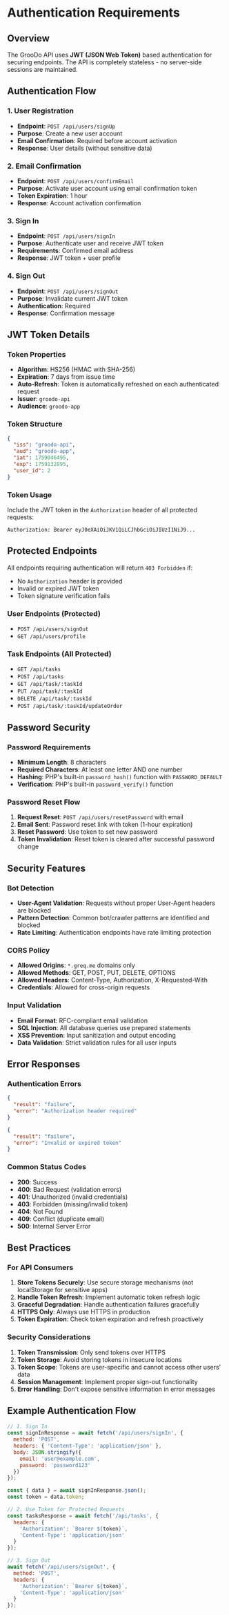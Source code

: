 # Authentication Requirements

## Overview

The GrooDo API uses **JWT (JSON Web Token)** based authentication for securing endpoints. The API is completely stateless - no server-side sessions are maintained.

## Authentication Flow

### 1. User Registration
- **Endpoint**: `POST /api/users/signUp`
- **Purpose**: Create a new user account
- **Email Confirmation**: Required before account activation
- **Response**: User details (without sensitive data)

### 2. Email Confirmation
- **Endpoint**: `POST /api/users/confirmEmail`
- **Purpose**: Activate user account using email confirmation token
- **Token Expiration**: 1 hour
- **Response**: Account activation confirmation

### 3. Sign In
- **Endpoint**: `POST /api/users/signIn`
- **Purpose**: Authenticate user and receive JWT token
- **Requirements**: Confirmed email address
- **Response**: JWT token + user profile

### 4. Sign Out
- **Endpoint**: `POST /api/users/signOut`
- **Purpose**: Invalidate current JWT token
- **Authentication**: Required
- **Response**: Confirmation message

## JWT Token Details

### Token Properties
- **Algorithm**: HS256 (HMAC with SHA-256)
- **Expiration**: 7 days from issue time
- **Auto-Refresh**: Token is automatically refreshed on each authenticated request
- **Issuer**: `groodo-api`
- **Audience**: `groodo-app`

### Token Structure
```json
{
  "iss": "groodo-api",
  "aud": "groodo-app", 
  "iat": 1759046495,
  "exp": 1759132895,
  "user_id": 2
}
```

### Token Usage
Include the JWT token in the `Authorization` header of all protected requests:

```http
Authorization: Bearer eyJ0eXAiOiJKV1QiLCJhbGciOiJIUzI1NiJ9...
```

## Protected Endpoints

All endpoints requiring authentication will return `403 Forbidden` if:
- No `Authorization` header is provided
- Invalid or expired JWT token
- Token signature verification fails

### User Endpoints (Protected)
- `POST /api/users/signOut`
- `GET /api/users/profile`

### Task Endpoints (All Protected)
- `GET /api/tasks`
- `POST /api/tasks`
- `GET /api/task/:taskId`
- `PUT /api/task/:taskId`
- `DELETE /api/task/:taskId`
- `POST /api/task/:taskId/updateOrder`

## Password Security

### Password Requirements
- **Minimum Length**: 8 characters
- **Required Characters**: At least one letter AND one number
- **Hashing**: PHP's built-in `password_hash()` function with `PASSWORD_DEFAULT`
- **Verification**: PHP's built-in `password_verify()` function

### Password Reset Flow
1. **Request Reset**: `POST /api/users/resetPassword` with email
2. **Email Sent**: Password reset link with token (1-hour expiration)
3. **Reset Password**: Use token to set new password
4. **Token Invalidation**: Reset token is cleared after successful password change

## Security Features

### Bot Detection
- **User-Agent Validation**: Requests without proper User-Agent headers are blocked
- **Pattern Detection**: Common bot/crawler patterns are identified and blocked
- **Rate Limiting**: Authentication endpoints have rate limiting protection

### CORS Policy
- **Allowed Origins**: `*.greq.me` domains only
- **Allowed Methods**: GET, POST, PUT, DELETE, OPTIONS
- **Allowed Headers**: Content-Type, Authorization, X-Requested-With
- **Credentials**: Allowed for cross-origin requests

### Input Validation
- **Email Format**: RFC-compliant email validation
- **SQL Injection**: All database queries use prepared statements
- **XSS Prevention**: Input sanitization and output encoding
- **Data Validation**: Strict validation rules for all user inputs

## Error Responses

### Authentication Errors
```json
{
  "result": "failure",
  "error": "Authorization header required"
}
```

```json
{
  "result": "failure", 
  "error": "Invalid or expired token"
}
```

### Common Status Codes
- **200**: Success
- **400**: Bad Request (validation errors)
- **401**: Unauthorized (invalid credentials)
- **403**: Forbidden (missing/invalid token)
- **404**: Not Found
- **409**: Conflict (duplicate email)
- **500**: Internal Server Error

## Best Practices

### For API Consumers
1. **Store Tokens Securely**: Use secure storage mechanisms (not localStorage for sensitive apps)
2. **Handle Token Refresh**: Implement automatic token refresh logic
3. **Graceful Degradation**: Handle authentication failures gracefully
4. **HTTPS Only**: Always use HTTPS in production
5. **Token Expiration**: Check token expiration and refresh proactively

### Security Considerations
1. **Token Transmission**: Only send tokens over HTTPS
2. **Token Storage**: Avoid storing tokens in insecure locations
3. **Token Scope**: Tokens are user-specific and cannot access other users' data
4. **Session Management**: Implement proper sign-out functionality
5. **Error Handling**: Don't expose sensitive information in error messages

## Example Authentication Flow

```javascript
// 1. Sign In
const signInResponse = await fetch('/api/users/signIn', {
  method: 'POST',
  headers: { 'Content-Type': 'application/json' },
  body: JSON.stringify({
    email: 'user@example.com',
    password: 'password123'
  })
});

const { data } = await signInResponse.json();
const token = data.token;

// 2. Use Token for Protected Requests
const tasksResponse = await fetch('/api/tasks', {
  headers: {
    'Authorization': `Bearer ${token}`,
    'Content-Type': 'application/json'
  }
});

// 3. Sign Out
await fetch('/api/users/signOut', {
  method: 'POST',
  headers: {
    'Authorization': `Bearer ${token}`,
    'Content-Type': 'application/json'
  }
});
```
